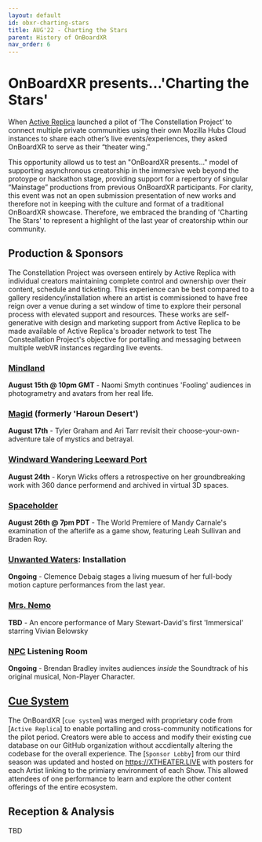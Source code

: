 ```yaml
---
layout: default
id: obxr-charting-stars
title: AUG'22 - Charting the Stars
parent: History of OnBoardXR
nav_order: 6
---
```


# OnBoardXR presents...'Charting the Stars'
When [Active Replica]() launched a pilot of ‘The Constellation Project’ to connect multiple private communities using their own Mozilla Hubs Cloud instances to share each other’s live events/experiences, they asked OnBoardXR to serve as their “theater wing.” 

This opportunity allowd us to test an "OnBoardXR presents..." model of supporting asynchronous creatorship in the immersive web beyond the protoype or hackathon stage, providing support for a repertory of singular “Mainstage” productions from previous OnBoardXR participants. For clarity, this event was not an open submission presentation of new works and therefore not in keeping with the culture and format of a traditional OnBoardXR showcase. Therefore, we embraced the branding of 'Charting The Stars' to represent a highlight of the last year of creatorship wthin our community.

## Production & Sponsors
The Constellation Project was overseen entirely by Active Replica with individual creators maintaining complete control and ownership over their content, schedule and ticketing. This experience can be best compared to a gallery residency/installation where an artist is commissioned to have free reign over a venue during a set window of time to explore their personal process with elevated support and resources. These works are self-generative with design and marketing support from Active Replica to be made available of Active Replica's broader network to test The Consteallation Project's objective for portalling and messaging between multiple webVR instances regarding live events. 

### [Mindland](./naomi-smyth.md)
**August 15th @ 10pm GMT** - Naomi Smyth continues 'Fooling' audiences in photogrametry and avatars from her real life.
### [Magid](./active-replica.md) (formerly 'Haroun Desert')
**August 17th** - Tyler Graham and Ari Tarr revisit their choose-your-own-adventure tale of mystics and betrayal. 
### [Windward Wandering Leeward Port](./koryn-wicks.md)
**August 24th** - Koryn Wicks offers a retrospective on her groundbreaking work with 360 dance performend and archived in virtual 3D spaces.
### [Spaceholder](./mandy-carnales.md)
**August 26th @ 7pm PDT** - The World Premiere of Mandy Carnale's examination of the afterlife as a game show, featuring Leah Sullivan and Braden Roy. 
### [Unwanted Waters](./unwired-dance.md): Installation
**Ongoing** - Clemence Debaig stages a living muesum of her full-body motion capture performances from the last year.
### [Mrs. Nemo](./mrs-nemo.md)
**TBD** - An encore performance of Mary Stewart-David's first 'Immersical' starring Vivian Belowsky
### [NPC](./non-player-character.md) Listening Room
**Ongoing** - Brendan Bradley invites audiences *inside* the Soundtrack of his original musical, Non-Player Character.

## [Cue System](./glossary-cue-system.md)
The OnBoardXR [`cue system`] was merged with proprietary code from [`Active Replica`] to enable portalling and cross-community notifications for the pilot period. Creators were able to access and modify their existing cue database on our GitHub organization without accdientally altering the codebase for the overall experience. The [`Sponsor Lobby`] from our third season was updated and hosted on https://XTHEATER.LIVE with posters for each Artist linking to the primiary environment of each Show. This allowed attendees of one performance to learn and explore the other content offerings of the entire ecosystem. 

## Reception & Analysis
TBD
